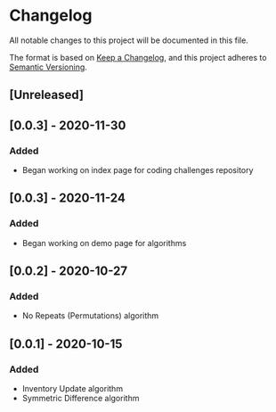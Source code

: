 # Changelog
All notable changes to this project will be documented in this file.

The format is based on [Keep a Changelog](https://keepachangelog.com/en/1.0.0/),
and this project adheres to [Semantic Versioning](https://semver.org/spec/v2.0.0.html).

## [Unreleased]

## [0.0.3] - 2020-11-30

### Added

- Began working on index page for coding challenges repository

## [0.0.3] - 2020-11-24

### Added

- Began working on demo page for algorithms

## [0.0.2] - 2020-10-27

### Added

- No Repeats (Permutations) algorithm

## [0.0.1] - 2020-10-15

### Added
- Inventory Update algorithm
- Symmetric Difference algorithm